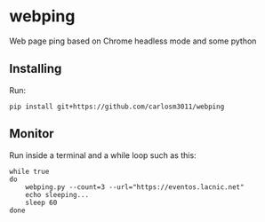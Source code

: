 # webping
Web page ping based on Chrome headless mode and some python

## Installing

Run:

```
pip install git+https://github.com/carlosm3011/webping
```

## Monitor

Run inside a terminal and a while loop such as this:

```
while true
do
	webping.py --count=3 --url="https://eventos.lacnic.net"
	echo sleeping...
	sleep 60
done

```